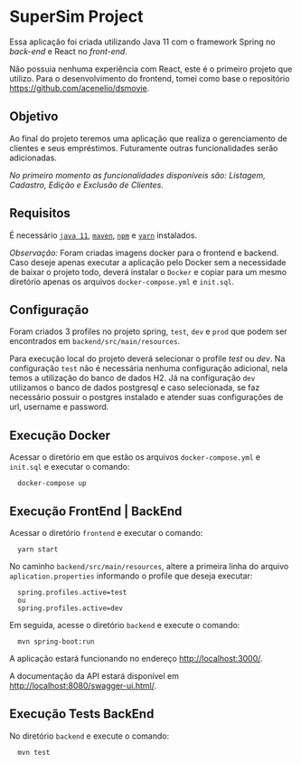 # SuperSim Project

Essa aplicação foi criada utilizando Java 11 com o framework Spring no _back-end_ e React no _front-end_.

Não possuia nenhuma experiência com React, este é o primeiro projeto que utilizo. 
Para o desenvolvimento do frontend, tomei como base o repositório https://github.com/acenelio/dsmovie.

## Objetivo

Ao final do projeto teremos uma aplicação que realiza o gerenciamento de clientes e seus empréstimos. Futuramente outras funcionalidades serão adicionadas.

*No primeiro momento as funcionalidades disponíveis são: Listagem, Cadastro, Edição e Exclusão de Clientes.*

## Requisitos

É necessário [`java 11`](https://www.oracle.com/br/java/technologies/javase/jdk11-archive-downloads.html), [`maven`](https://maven.apache.org/install.html), 
[`npm`](https://docs.npmjs.com/downloading-and-installing-node-js-and-npm) e [`yarn`](https://classic.yarnpkg.com/en/docs/install#windows-stable) instalados.

_Observação:_
Foram criadas imagens docker para o frontend e backend. Caso deseje apenas executar a aplicação pelo Docker sem a necessidade de baixar o projeto todo, 
deverá instalar o `Docker` e copiar para um mesmo diretório apenas os arquivos `docker-compose.yml` e `init.sql`.

## Configuração

Foram criados 3 profiles no projeto spring, `test`, `dev` e `prod` que podem ser encontrados em `backend/src/main/resources`. 

Para execução local do projeto deverá selecionar o profile _test_ ou _dev_. Na configuração `test` não é necessária nenhuma configuração adicional, 
nela temos a utilização do banco de dados H2. Já na configuração `dev` utilizamos o banco de dados postgresql e caso selecionada, se faz necessário 
possuir o postgres instalado e atender suas configurações de url, username e password.

## Execução Docker

Acessar o diretório em que estão os arquivos `docker-compose.yml` e `init.sql` e executar o comando:
~~~
  docker-compose up
~~~

## Execução FrontEnd | BackEnd

Acessar o diretório `frontend` e executar o comando:
~~~
  yarn start
~~~

No caminho `backend/src/main/resources`, altere a primeira linha do arquivo `aplication.properties` informando o profile que deseja executar:
~~~
  spring.profiles.active=test
  ou
  spring.profiles.active=dev
~~~

Em seguida, acesse o diretório `backend` e execute o comando:
~~~
  mvn spring-boot:run
~~~

A aplicação estará funcionando no endereço [http://localhost:3000/](http://localhost:3000/).

A documentação da API estará disponível em [http://localhost:8080/swagger-ui.html/](http://localhost:8080/swagger-ui.html/).

## Execução Tests BackEnd

No diretório `backend` e execute o comando:
~~~
  mvn test
~~~
